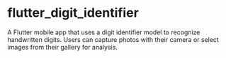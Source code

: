 # flutter_digit_identifier
A Flutter mobile app that uses a digit identifier model to recognize handwritten digits. Users can capture photos with their camera or select images from their gallery for analysis.
